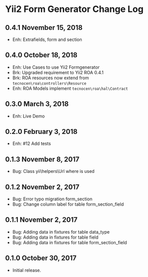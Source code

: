 Yii2 Form Generator Change Log
==========================

0.4.1 November 15, 2018
------------------------

- Enh: Extrafields, form and section

0.4.0 October 18, 2018
------------------------

- Enh: Use Cases to use Yii2 Formgenerator
- Brk: Upgraded requirement to Yii2 ROA 0.4.1
- Brk: ROA resources now extend from
 `tecnocen\roa\controllers\Resource`
- Enh: ROA Models implement `tecnocen\roa\hal\Contract`

0.3.0 March 3, 2018
------------------------

- Enh: Live Demo

0.2.0 February 3, 2018
------------------------

- Enh: #12 Add tests

0.1.3 November 8, 2017
------------------------

- Bug: Class yii\helpers\Url where is used

0.1.2 November 2, 2017
------------------------

- Bug: Error typo migration form_section
- Bug: Change column label for table form_section_field

0.1.1 November 2, 2017
------------------------

- Bug: Adding data in fixtures for table data_type
- Bug: Adding data in fixtures for table field
- Bug: Adding data in fixtures for table form_section_field

0.1.0 October 30, 2017
-----------------------------

- Initial release.
